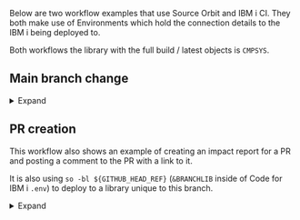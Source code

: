 Below are two workflow examples that use Source Orbit and IBM i CI. They both make use of Environments which hold the connection details to the IBM i being deployed to.

Both workflows the library with the full build / latest objects is `CMPSYS`.

## Main branch change

<details>
  <summary>Expand</summary>
  
```yaml
name: Source Orbit Impact Report and Deploy

on:
  push:
    branches:
      - main

jobs:
  ibmi-build:
    environment: REMOTEIBMI
    runs-on: ubuntu-latest
    permissions:
      packages: read
      contents: read
    steps:
      - uses: actions/checkout@v4
        with:
          fetch-depth: 0
          
      - uses: actions/setup-node@v3
        with:
          node-version: 18
        
      - run: npm i -g @ibm/sourceorbit
      - run: npm i -g @ibm/ibmi-ci

      - name: Generate makefile
        run: so -bf make

      - name: Deploy to IBM i
        run: | 
          ici \
            --cmd "mkdir -p './builds/ics_${GITHUB_HEAD_REF}'" \
            --rcwd "./builds/ics_${GITHUB_HEAD_REF}" \
            --push "." \
            --cmd "/QOpenSys/pkgs/bin/gmake BIN_LIB=CMPSYS"
        env:
          IBMI_HOST: ${{ secrets.IBMI_HOST }}
          IBMI_USER: ${{ secrets.IBMI_USER }}
          IBMI_PASSWORD: ${{ secrets.IBMI_PASSWORD }}
          IBMI_SSH_PORT: ${{ secrets.IBMI_SSH_PORT }}
```
</details>

## PR creation

This workflow also shows an example of creating an impact report for a PR and posting a comment to the PR with a link to it.

It is also using `so -bl ${GITHUB_HEAD_REF}` (`&BRANCHLIB` inside of Code for IBM i `.env`) to deploy to a library unique to this branch.

<details>
  <summary>Expand</summary>
  
```yaml
name: Source Orbit Impact Report

on:
  pull_request: 
    types: [opened]

jobs:
  so-impact:
    environment: REMOTEIBMI
    runs-on: ubuntu-latest
    permissions:
      issues: write
      pull-requests: write
      contents: read
    steps:
      - uses: actions/checkout@v4
        with:
          fetch-depth: 0
          
      - uses: actions/setup-node@v3
        with:
          node-version: 18
        
      - run: npm i -g @ibm/sourceorbit
      - run: npm i -g @ibm/ibmi-ci

      - name: Generate impact information
        run: so -bf imd -l `git diff --name-only origin/main origin/${GITHUB_HEAD_REF}`

      - name: Adding markdown
        run: cat impact.md >> $GITHUB_STEP_SUMMARY

      - name: Post comment
        uses: actions/github-script@v5
        with:
          script: |
            github.rest.issues.createComment({
              issue_number: context.issue.number,
              owner: context.repo.owner,
              repo: context.repo.repo,
              body: '👋  A new change report is available based on this PR being created.\n\n[See summary here.](https://github.com/' + context.repo.owner + '/' + context.repo.repo + '/actions/runs/${{ github.run_id }})'
            })

      - name: Generate makefile
        run: so -bf make -l `git diff --name-only origin/main origin/${GITHUB_HEAD_REF}`

      - name: Deploy to IBM i
        run: | 
          ici \
            --cmd "mkdir -p './builds/ics_${GITHUB_HEAD_REF}'" \
            --rcwd "./builds/ics_${GITHUB_HEAD_REF}" \
            --push "." \
            --cmd "/QOpenSys/pkgs/bin/gmake LIBL='CMPSYS' BIN_LIB=$(so -bl ${GITHUB_HEAD_REF})"
        env:
          IBMI_HOST: ${{ secrets.IBMI_HOST }}
          IBMI_USER: ${{ secrets.IBMI_USER }}
          IBMI_PASSWORD: ${{ secrets.IBMI_PASSWORD }}
          IBMI_SSH_PORT: ${{ secrets.IBMI_SSH_PORT }}
```
</details>